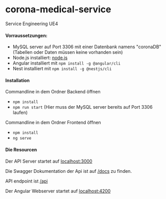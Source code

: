 # corona-medical-service
Service Engineering UE4

#### Vorraussetzungen:
 - MySQL server auf Port 3306 mit einer Datenbank namens "coronaDB" (Tabellen oder Daten müssen keine vorhanden sein)
 - Node.js installiert: [node.js](https://nodejs.org/en/)
 - Angular installiert mit `npm install -g @angular/cli`
 - Nest installiert mit `npm install -g @nestjs/cli`

#### Installation

Commandline in dem Ordner Backend öffnen
 - `npm install`
 - `npm run start` (Hier muss der MySQL server bereits auf Port 3306 laufen)
 
Commandline in dem Ordner Frontend öffnen
 - `npm install`
 - `ng serve`

#### Die Resourcen
 
Der API Server startet auf [localhost:3000](http://localhost:3000)

Die Swagger Dokumentation der Api ist auf [/docs](http://localhost:3000/docs) zu finden.

API endpoint ist [/api](http://localhost:3000/api)

Der Angular Webserver startet auf [localhost:4200](http://localhost:4200)
